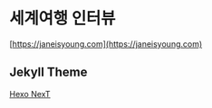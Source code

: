 # 세계여행 인터뷰
[https://janeisyoung.com](https://janeisyoung.com)


## Jekyll Theme 
[Hexo NexT](https://github.com/iissnan/hexo-theme-next) 